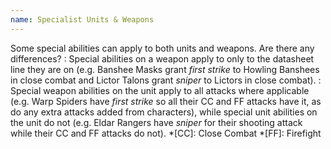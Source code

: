 ```yaml
---
name: Specialist Units & Weapons
---
```

Some special abilities can apply to both units and weapons. Are there any differences?
: Special abilities on a weapon apply to only to the datasheet line they are on (e.g. Banshee Masks grant _first strike_ to Howling Banshees in close combat and Lictor Talons grant _sniper_ to Lictors in close combat).
: Special weapon abilities on the unit apply to all attacks where applicable (e.g. Warp Spiders have _first strike_ so all their CC and FF attacks have it, as do any extra attacks added from characters), while special unit abilities on the unit do not (e.g. Eldar Rangers have _sniper_ for their shooting attack while their CC and FF attacks do not).
*[CC]: Close Combat
*[FF]: Firefight